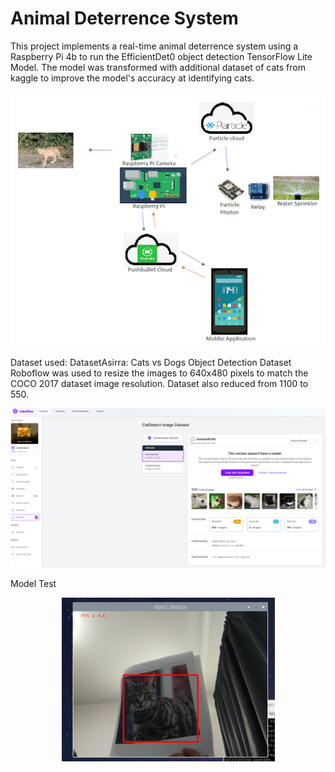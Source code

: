# Animal Deterrence System

This project implements a real-time animal deterrence system using a Raspberry Pi 4b to run the EfficientDet0 object detection TensorFlow Lite Model. The model was transformed with additional dataset of cats from kaggle to improve the model's accuracy at identifying cats.
<p align="center">
  <img alt="Project Overview" src="project_overview.png"/>
</p>
Dataset used: DatasetAsirra: Cats vs Dogs Object Detection Dataset  
Roboflow was used to resize the images to 640x480 pixels to match the COCO 2017 dataset image resolution. Dataset also reduced from 1100 to 550.  
<p align="center">
  <img alt="Tranformed cat dataset" src="roboflow.png"/>
</p>
Model Test
<p align="center">
  <img alt="Model Test" src="cat.png"/>
</p>